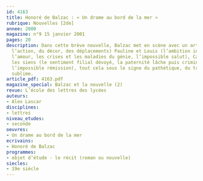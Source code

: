 ```yaml
---
id: 4163
title: Honoré de Balzac : « Un drame au bord de la mer »
rubrique: Nouvelles [2de]
annee: 2000
magazine: n°9 15 janvier 2001
pages: 20
description: Dans cette brève nouvelle, Balzac met en scène avec un art consommé (de
  l’action, du décor, des déplacements) Pauline et Louis (l’ambition intellectuelle,
  l’amour, les crises et les maladies du génie, l’impossible salut), Cambremer et
  les siens (le sentiment filial dévoyé, la paternité lâche puis criminelle, le remords,
  l’impossible rémission), tout cela sous le signe du pathétique, du tragique et du
  sublime.
article_pdf: 4163.pdf
magazine_special: Balzac et la nouvelle (2)
revue: L’école des lettres des lycées
auteurs:
- Alex Lascar
disciplines:
- lettres
niveau_etudes:
- seconde
oeuvres:
- Un drame au bord de la mer
ecrivains:
- Honoré de Balzac
programmes:
- objet d’étude - le récit (roman ou nouvelle)
siecles:
- 19e siècle
---
```

